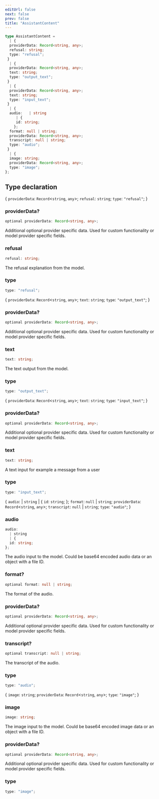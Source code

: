 ```yaml
---
editUrl: false
next: false
prev: false
title: "AssistantContent"
---
```


```ts
type AssistantContent = 
  | {
  providerData: Record<string, any>;
  refusal: string;
  type: "refusal";
 }
  | {
  providerData: Record<string, any>;
  text: string;
  type: "output_text";
 }
  | {
  providerData: Record<string, any>;
  text: string;
  type: "input_text";
 }
  | {
  audio:   | string
     | {
     id: string;
    };
  format: null | string;
  providerData: Record<string, any>;
  transcript: null | string;
  type: "audio";
 }
  | {
  image: string;
  providerData: Record<string, any>;
  type: "image";
};
```

## Type declaration

\{
  `providerData`: `Record`\<`string`, `any`\>;
  `refusal`: `string`;
  `type`: `"refusal"`;
 \}

### providerData?

```ts
optional providerData: Record<string, any>;
```

Additional optional provider specific data. Used for custom functionality or model provider
specific fields.

### refusal

```ts
refusal: string;
```

The refusal explanation from the model.

### type

```ts
type: "refusal";
```

\{
  `providerData`: `Record`\<`string`, `any`\>;
  `text`: `string`;
  `type`: `"output_text"`;
 \}

### providerData?

```ts
optional providerData: Record<string, any>;
```

Additional optional provider specific data. Used for custom functionality or model provider
specific fields.

### text

```ts
text: string;
```

The text output from the model.

### type

```ts
type: "output_text";
```

\{
  `providerData`: `Record`\<`string`, `any`\>;
  `text`: `string`;
  `type`: `"input_text"`;
 \}

### providerData?

```ts
optional providerData: Record<string, any>;
```

Additional optional provider specific data. Used for custom functionality or model provider
specific fields.

### text

```ts
text: string;
```

A text input for example a message from a user

### type

```ts
type: "input_text";
```

\{
  `audio`:   \| `string`
     \| \{
     `id`: `string`;
    \};
  `format`: `null` \| `string`;
  `providerData`: `Record`\<`string`, `any`\>;
  `transcript`: `null` \| `string`;
  `type`: `"audio"`;
 \}

### audio

```ts
audio: 
  | string
  | {
  id: string;
};
```

The audio input to the model. Could be base64 encoded audio data or an object with a file ID.

### format?

```ts
optional format: null | string;
```

The format of the audio.

### providerData?

```ts
optional providerData: Record<string, any>;
```

Additional optional provider specific data. Used for custom functionality or model provider
specific fields.

### transcript?

```ts
optional transcript: null | string;
```

The transcript of the audio.

### type

```ts
type: "audio";
```

\{
  `image`: `string`;
  `providerData`: `Record`\<`string`, `any`\>;
  `type`: `"image"`;
 \}

### image

```ts
image: string;
```

The image input to the model. Could be base64 encoded image data or an object with a file ID.

### providerData?

```ts
optional providerData: Record<string, any>;
```

Additional optional provider specific data. Used for custom functionality or model provider
specific fields.

### type

```ts
type: "image";
```
